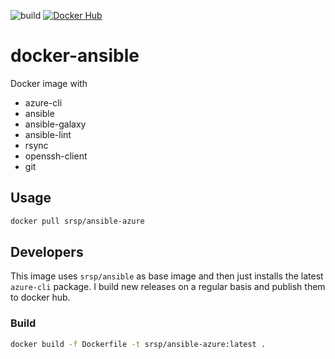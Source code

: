 ![build](https://github.com/srsp/docker-ansible-azure/actions/workflows/docker-image.yml/badge.svg)
[![Docker Hub](https://img.shields.io/docker/v/srsp/ansible-azure?label=Docker%20Hub&logo=docker&logoColor=white)](https://hub.docker.com/r/srsp/ansible-azure)

# docker-ansible

Docker image with

* azure-cli
* ansible
* ansible-galaxy
* ansible-lint
* rsync
* openssh-client
* git

## Usage
```bash
docker pull srsp/ansible-azure
```

## Developers
This image uses `srsp/ansible` as base image and then just installs the latest `azure-cli`
package. I build new releases on a regular basis and publish them to docker hub. 

### Build 

```bash
docker build -f Dockerfile -t srsp/ansible-azure:latest .
```

